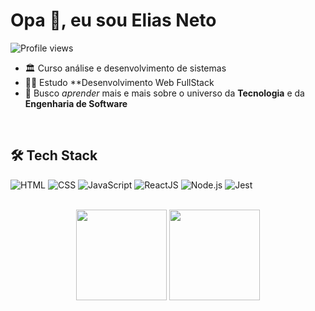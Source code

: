 
# Opa 🤙, eu sou Elias Neto

<img src="https://komarev.com/ghpvc/?username=Elias-Neto&color=blue" alt="Profile views"/>

- 🏛 Curso análise e desenvolvimento de sistemas
- 👨‍💻 Estudo **Desenvolvimento Web FullStack
- 🚀 Busco *aprender* mais e mais sobre o universo da **Tecnologia** e da **Engenharia de Software**

<br>

## 🛠 Tech Stack

![HTML](https://img.shields.io/badge/-HTML-05122A?style=flat&logo=HTML5)
![CSS](https://img.shields.io/badge/-CSS-05122A?style=flat&logo=CSS3&logoColor=1572B6)
![JavaScript](https://img.shields.io/badge/-JavaScript-05122A?style=flat&logo=JAVASCRIPT&logoColor=EFD81D)
![ReactJS](https://img.shields.io/badge/React-05122A?style=flat&logo=React)
![Node.js](https://img.shields.io/badge/Node.js-05122A?style=flat&logo=node.js)
![Jest](https://img.shields.io/badge/Jest-05122A?style=flat&logo=jest)

<br>

<div align="center">
  <img height="145em" src="https://github-readme-stats.vercel.app/api?username=Elias-Neto&show_icons=true&theme=nord&include_all_commits=true&count_private=false"/>
  <img height="145em" src="https://github-readme-stats.vercel.app/api/top-langs/?username=Elias-Neto&layout=compact&langs_count=7&theme=nord"/>
</div>
  
